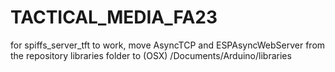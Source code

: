 # TACTICAL_MEDIA_FA23

for spiffs_server_tft to work, move AsyncTCP and ESPAsyncWebServer from the repository libraries folder to (OSX) /Documents/Arduino/libraries
